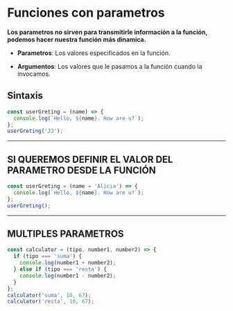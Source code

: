 # Funciones con parametros

**Los parametros no sirven para transmitirle información a la función, podemos
hacer nuestra función más dinamica.**

- **Parametros**: Los valores especificados en la función.

- **Argumentos**: Los valores que le pasamos a la función cuando la invocamos.

## Sintaxis

```javascript
const userGreting = (name) => {
  console.log(`Hello, ${name}. How are u?`);
};
userGreting('JJ');
```

---

## SI QUEREMOS DEFINIR EL VALOR DEL PARAMETRO DESDE LA FUNCIÓN

```javascript
const userGreting = (name = 'Alicia') => {
  console.log(`Hello, ${name}. How are u?`);
};
userGreting();
```

---

## MULTIPLES PARAMETROS

```javascript
const calculator = (tipo, number1, number2) => {
  if (tipo === 'suma') {
    console.log(number1 + number2);
  } else if (tipo === 'resta') {
    console.log(number1 - number2);
  }
};
calculator('suma', 10, 67);
calculator('resta', 10, 67);
```

